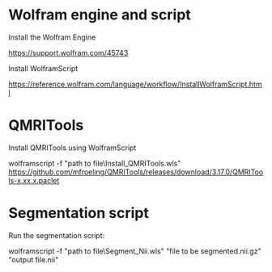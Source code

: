 # Wolfram engine and script


Install the Wolfram Engine

https://support.wolfram.com/45743

Install WolframScript

https://reference.wolfram.com/language/workflow/InstallWolframScript.html


# QMRITools 

Install QMRITools using WolframScript

wolframscript -f "path to file\Install_QMRITools.wls" https://github.com/mfroeling/QMRITools/releases/download/3.17.0/QMRITools-x.xx.x.paclet


# Segmentation script

Run the segmentation script:

wolframscript -f "path to file\Segment_Nii.wls" "file to be segmented.nii.gz" "output file.nii"